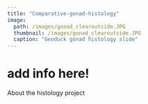 ```yaml
---
title: "Comparative-gonad-histology"
image:
  path: /images/gonad_clearoutside.JPG
  thumbnail: /images/gonad_clearoutside.JPG
  caption: "Geoduck gonad histology slide"
---
```


# add info here!

About the histology project
